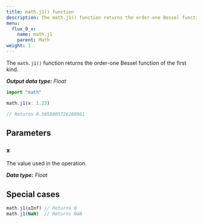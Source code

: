 ```yaml
---
title: math.j1() function
description: The math.j1() function returns the order-one Bessel function of the first kind.
menu:
  flux_0_x:
    name: math.j1
    parent: Math
weight: 1
---
```


The `math.j1()` function returns the order-one Bessel function of the first kind.

_**Output data type:** Float_

```js
import "math"

math.j1(x: 1.23)

// Returns 0.5058005726280961
```

## Parameters

### x
The value used in the operation.

_**Data type:** Float_

## Special cases
```js
math.j1(±Inf) // Returns 0
math.j1(NaN)  // Returns NaN
```
